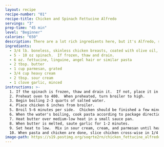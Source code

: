 ```yaml
---
layout: recipe
recipe-number: "01"
recipe-title: Chicken and Spinach Fettucine Alfredo
servings: "3"
prep-time: "45 min"
level: "Beginner"
calories: "650"
description: There are a lot rich ingredients here, but it's Alfredo, so it's supposed to be decadent.
ingredients:
  - 3/4 lb. boneless, skinless chicken breasts, coated with olive oil, salt, and pepper
  - 5 - 10 oz spinach.  If frozen, thaw and drain.
  - 6 oz. fettucine, linguine, angel hair or similar pasta
  - 2 tbsp. butter
  - 1 cup parmesan, grated
  - 3/4 cup heavy cream
  - 2 tbsp. sour cream
  - 1 clove garlic, minced
instructions: >-
  1. If the spinach is frozen, thaw and drain it.  If not, place it in a microwave safe dish with 1 tbsp. water and nuke it for a minute or until wilted.
  2. Preheat oven to 400.  When preheated, turn broiler to high. 
  3. Begin boiling 2-3 quarts of salted water. 
  4. Place chicken 6 inches from broiler.
  5. Broil 5-6 minutes per side.  Chicken should be finished a few minutes prior to pasta, so it can rest on a cutting board. 
  6. When the water's boiling, cook pasta according to package directions. 
  7. Heat butter over medium-low heat in a small sauce pan.
  8. When butter is melted, saute garlic for 1-2 minutes. 
  9. Set heat to low.  Mix in sour cream, cream, and parmesan until heated through.
  10. When pasta and chicken are done, slice chicken cross-wise in 1/4 slices.  Mix spinach, alfredo sauce, and pasta.  Top with chicken.
image-path: https://s19.postimg.org/soqrte2rn/chicken_fettucine_alfredo.jpg
---
```

